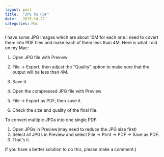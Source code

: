 ```yaml
---
layout: post
title:  "JPG to PDF"
date:   2015-10-27
categories: Mac
---
```

I have some JPG images which are about 10M for each one.I need to covert them into PDF files and make each of them
less than 4M. Here is what I did on my Mac:

1. Open JPG file with Preview

2. File -> Export, then adjust the "Quality" option to make sure that the output will be less than 4M.

3. Save it.

4. Open the compressed JPG file with Preview

5. File -> Export as PDF, then save it.

6. Check the size and quality of the final file.


To convert multiple JPGs into one single PDF:

1. Open JPGs in Preview(may need to reduce the JPG size first)
2. Select all JPGs in Preview and select File -> Print -> PDF -> Save as PDF.
3. That's it.

If you have a better solution to do this, please make a comment:)
